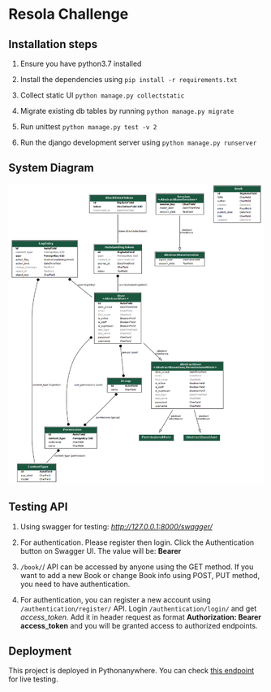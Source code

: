 # Resola Challenge

## Installation steps

1. Ensure you have python3.7 installed

2. Install the dependencies using `pip install -r requirements.txt`

3. Collect static UI `python manage.py collectstatic`

4. Migrate existing db tables by running `python manage.py migrate`

5. Run unittest `python manage.py test -v 2`

6. Run the django development server using `python manage.py runserver`

## System Diagram
![System Diagram](myapp_models.png)

## Testing API

1. Using swagger for testing: *http://127.0.0.1:8000/swagger/*

2. For authentication. Please register then login. Click the Authentication button on Swagger UI. The value will be: **Bearer <access token>**

3. `/book/`/ API can be accessed by anyone using the GET method. If you want to add a new Book or change Book info using POST, PUT method, you need to have authentication.

4. For authentication, you can register a new account using `/authentication/register/` API. Login `/authentication/login/` and get *access_token*. Add it in header request as format **Authorization: Bearer access_token** and you will be granted access to authorized endpoints.

## Deployment

This project is deployed in Pythonanywhere. You can check [this endpoint](https://duong22.pythonanywhere.com/swagger/) for live testing.